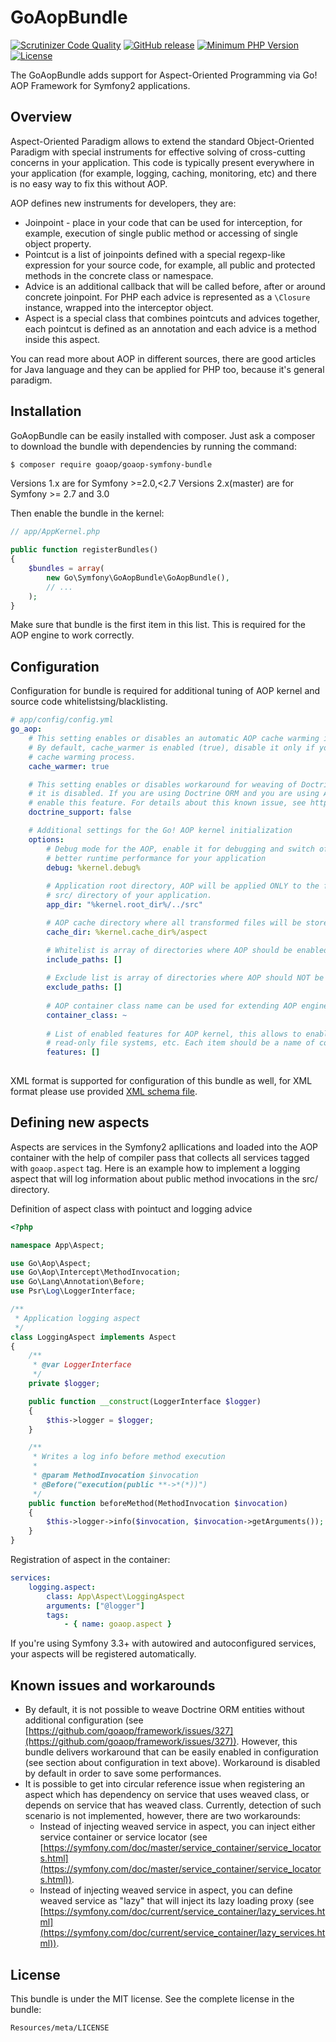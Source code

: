GoAopBundle
==============

[![Scrutinizer Code Quality](https://scrutinizer-ci.com/g/goaop/goaop-symfony-bundle/badges/quality-score.png?b=master)](https://scrutinizer-ci.com/g/goaop/goaop-symfony-bundle/?branch=master)
[![GitHub release](https://img.shields.io/github/release/goaop/goaop-symfony-bundle.svg)](https://github.com/goaop/goaop-symfony-bundle/releases/latest)
[![Minimum PHP Version](http://img.shields.io/badge/php-%3E%3D%205.5-8892BF.svg)](https://php.net/)
[![License](https://img.shields.io/packagist/l/goaop/goaop-symfony-bundle.svg)](https://packagist.org/packages/goaop/goaop-symfony-bundle)

The GoAopBundle adds support for Aspect-Oriented Programming via Go! AOP Framework for Symfony2 applications.

Overview
--------

Aspect-Oriented Paradigm allows to extend the standard Object-Oriented Paradigm with special instruments for effective solving of cross-cutting concerns in your application. This code is typically present everywhere in your application (for example, logging, caching, monitoring, etc) and there is no easy way to fix this without AOP.

AOP defines new instruments for developers, they are:

 * Joinpoint - place in your code that can be used for interception, for example, execution of single public method or accessing of single object property.
 * Pointcut is a list of joinpoints defined with a special regexp-like expression for your source code, for example, all public and protected methods in the concrete class or namespace.
 * Advice is an additional callback that will be called before, after or around concrete joinpoint. For PHP each advice is represented as a `\Closure` instance, wrapped into the interceptor object.
 * Aspect is a special class that combines pointcuts and advices together, each pointcut is defined as an annotation and each advice is a method inside this aspect.
 
 You can read more about AOP in different sources, there are good articles for Java language and they can be applied for PHP too, because it's general paradigm.

Installation
------------

GoAopBundle can be easily installed with composer. Just ask a composer to download the bundle with dependencies by running the command:

```bash
$ composer require goaop/goaop-symfony-bundle
```

Versions 1.x are for Symfony >=2.0,<2.7
Versions 2.x(master) are for Symfony >= 2.7 and 3.0

Then enable the bundle in the kernel:
```php
// app/AppKernel.php

public function registerBundles()
{
    $bundles = array(
        new Go\Symfony\GoAopBundle\GoAopBundle(),
        // ...
    );
}
```
Make sure that bundle is the first item in this list. This is required for the AOP engine to work correctly.

Configuration
-------------

Configuration for bundle is required for additional tuning of AOP kernel and source code whitelistsing/blacklisting.

```yaml
# app/config/config.yml
go_aop:
    # This setting enables or disables an automatic AOP cache warming in the application.
    # By default, cache_warmer is enabled (true), disable it only if you have serious issues with 
    # cache warming process.
    cache_warmer: true

    # This setting enables or disables workaround for weaving of Doctrine ORM entities. By default,
    # it is disabled. If you are using Doctrine ORM and you are using AOP to weave Doctrine entities,
    # enable this feature. For details about this known issue, see https://github.com/goaop/framework/issues/327
    doctrine_support: false

    # Additional settings for the Go! AOP kernel initialization
    options:
        # Debug mode for the AOP, enable it for debugging and switch off for production mode to have a
        # better runtime performance for your application
        debug: %kernel.debug%
        
        # Application root directory, AOP will be applied ONLY to the files in this directory, by default it's
        # src/ directory of your application.
        app_dir: "%kernel.root_dir%/../src"

        # AOP cache directory where all transformed files will be stored.
        cache_dir: %kernel.cache_dir%/aspect

        # Whitelist is array of directories where AOP should be enabled, leave it empty to process all files
        include_paths: []
        
        # Exclude list is array of directories where AOP should NOT be enabled, leave it empty to process all files
        exclude_paths: []
        
        # AOP container class name can be used for extending AOP engine or services adjustment
        container_class: ~
        
        # List of enabled features for AOP kernel, this allows to enable function interception, support for
        # read-only file systems, etc. Each item should be a name of constant from the `Go\Aop\Features` class.
        features: []
      
```

XML format is supported for configuration of this bundle as well, for XML format please use provided
[XML schema file](Resources/config/schema/configuration-1.0.0.xsd).

Defining new aspects
--------------------

Aspects are services in the Symfony2 apllications and loaded into the AOP container with the help of compiler pass that collects all services tagged with `goaop.aspect` tag. Here is an example how to implement a logging aspect that will log information about public method invocations in the src/ directory.


Definition of aspect class with pointuct and logging advice
```php
<?php

namespace App\Aspect;

use Go\Aop\Aspect;
use Go\Aop\Intercept\MethodInvocation;
use Go\Lang\Annotation\Before;
use Psr\Log\LoggerInterface;

/**
 * Application logging aspect
 */
class LoggingAspect implements Aspect
{
    /**
     * @var LoggerInterface
     */
    private $logger;

    public function __construct(LoggerInterface $logger)
    {
        $this->logger = $logger;
    }

    /**
     * Writes a log info before method execution
     *
     * @param MethodInvocation $invocation
     * @Before("execution(public **->*(*))")
     */
    public function beforeMethod(MethodInvocation $invocation)
    {
        $this->logger->info($invocation, $invocation->getArguments());
    }
}
```

Registration of aspect in the container:

```yaml
services:
    logging.aspect:
        class: App\Aspect\LoggingAspect
        arguments: ["@logger"]
        tags:
            - { name: goaop.aspect }
```

If you're using Symfony 3.3+ with autowired and autoconfigured services, your aspects will be 
registered automatically.

Known issues and workarounds
----------------------------

- By default, it is not possible to weave Doctrine ORM entities without additional configuration
(see [https://github.com/goaop/framework/issues/327](https://github.com/goaop/framework/issues/327)).
However, this bundle delivers workaround that can be easily enabled in configuration (see section
about configuration in text above). Workaround is disabled by default in order to save some performances.
- It is possible to get into circular reference issue when registering an aspect which has dependency on
service that uses weaved class, or depends on service that has weaved class. Currently, detection of
such scenario is not implemented, however, there are two workarounds:
    - Instead of injecting weaved service in aspect, you can inject either service container or service
      locator (see [https://symfony.com/doc/master/service_container/service_locators.html](https://symfony.com/doc/master/service_container/service_locators.html)).
    - Instead of injecting weaved service in aspect, you can define weaved service as "lazy" that will
      inject its lazy loading proxy (see [https://symfony.com/doc/current/service_container/lazy_services.html](https://symfony.com/doc/current/service_container/lazy_services.html)).



License
-------

This bundle is under the MIT license. See the complete license in the bundle:

    Resources/meta/LICENSE

